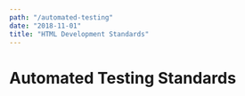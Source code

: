 ```yaml
---
path: "/automated-testing"
date: "2018-11-01"
title: "HTML Development Standards"
---
```


# Automated Testing Standards
